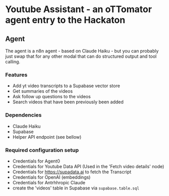# Youtube Assistant - an oTTomator agent entry to the Hackaton

## Agent

The agent is a n8n agent - based on Claude Haiku - but you can probably just swap that for any other modal that can do structured output and tool calling.

### Features

- Add yt video transcripts to a Supabase vector store
- Get summaries of the videos
- Ask follow up questions to the videos
- Search videos that have been previously been added


### Dependencies

- Claude Haiku
- Supabase
- Helper API endpoint (see bellow)

### Required configuration setup

- Credentials for Agent0
- Credentials for Youtube Data API (Used in the 'Fetch video details' node)
- Credentials for https://supadata.ai to fetch the Transcript
- Credentials for OpenAI (embeddings)
- Credentials for Antrhhropic Claude
- create the 'videos' table in Supabase via `supabase.table.sql`

